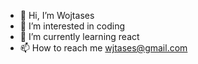 - 👋 Hi, I’m Wojtases
- 👀 I’m interested in coding
- 🌱 I’m currently learning react
- 📫 How to reach me wjtases@gmail.com <br>

<!---
W0jtases/W0jtases is a ✨ special ✨ repository because its `README.md` (this file) appears on your GitHub profile.
You can click the Preview link to take a look at your changes.
--->
